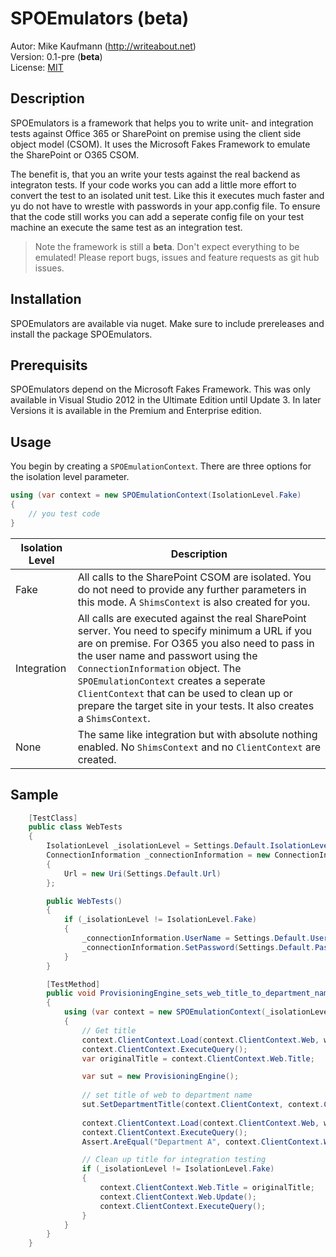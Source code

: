 # SPOEmulators (beta)
Autor: Mike Kaufmann (http://writeabout.net)  
Version: 0.1-pre (__beta__)  
License: [MIT](https://github.com/wulfland/SPOEmulators/blob/master/LICENSE, "MIT license") 

## Description
SPOEmulators is a framework that helps you to write unit- and integration tests against Office 365 or SharePoint on premise using the client side object model (CSOM). It uses the Microsoft Fakes Framework to emulate the SharePoint or O365 CSOM.  

The benefit is, that you an write your tests against the real backend as integraton tests. If your code works you can add a little more effort to convert the test to an isolated unit test. Like this it executes much faster and yu do not have to wrestle with passwords in your app.config file. To ensure that the code still works you can add a seperate config file on your test machine an execute the same test as an integration test.   

>Note the framework is still a __beta__. Don't expect everything to be emulated! Please report bugs, issues and feature requests as git hub issues.

## Installation
SPOEmulators are available via nuget. Make sure to include prereleases and install the package SPOEmulators.

## Prerequisits
SPOEmulators depend on the Microsoft Fakes Framework. This was only available in Visual Studio 2012 in the Ultimate Edition until Update 3. In later Versions it is available in the Premium and Enterprise edition.

## Usage
You begin by creating a `SPOEmulationContext`. There are three options for the isolation level parameter.

```csharp
using (var context = new SPOEmulationContext(IsolationLevel.Fake)
{
    // you test code
}
``` 

Isolation Level | Description
----------------|-------------
Fake | All calls to the SharePoint CSOM are isolated. You do not need to provide any further parameters in this mode. A `ShimsContext` is also created for you. 
Integration | All calls are executed against the real SharePoint server. You need to specify minimum a URL if you are on premise. For O365 you also need to pass in the user name and passwort using the `ConnectionInformation` object. The `SPOEmulationContext` creates a seperate `ClientContext` that can be used to clean up or prepare the target site in your tests. It also creates a `ShimsContext`.
None | The same like integration but with absolute nothing enabled. No `ShimsContext` and no `ClientContext` are created.


## Sample
```csharp
    [TestClass]
    public class WebTests
    {
        IsolationLevel _isolationLevel = Settings.Default.IsolationLevel;
        ConnectionInformation _connectionInformation = new ConnectionInformation
        {
            Url = new Uri(Settings.Default.Url)
        };

        public WebTests()
        {
            if (_isolationLevel != IsolationLevel.Fake)
            {
                _connectionInformation.UserName = Settings.Default.User;
                _connectionInformation.SetPassword(Settings.Default.Password);
            }
        }

        [TestMethod]
        public void ProvisioningEngine_sets_web_title_to_department_name()
        {
            using (var context = new SPOEmulationContext(_isolationLevel, _connectionInformation))
            {
                // Get title
                context.ClientContext.Load(context.ClientContext.Web, w => w.Title);
                context.ClientContext.ExecuteQuery();
                var originalTitle = context.ClientContext.Web.Title;

                var sut = new ProvisioningEngine();
                
                // set title of web to department name
                sut.SetDepartmentTitle(context.ClientContext, context.ClientContext.Web);
                
                context.ClientContext.Load(context.ClientContext.Web, w => w.Title);
                context.ClientContext.ExecuteQuery();
                Assert.AreEqual("Department A", context.ClientContext.Web.Title);

                // Clean up title for integration testing
                if (_isolationLevel != IsolationLevel.Fake)
                {
                    context.ClientContext.Web.Title = originalTitle;
                    context.ClientContext.Web.Update();
                    context.ClientContext.ExecuteQuery();
                }
            }
        }
    }
```

